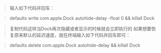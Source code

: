 >输入如下代码并回车：

>defaults write com.apple.Dock autohide-delay -float 0 && killall Dock

>复制代码这样当Dock再次隐藏或者显示的时候就会立即执行的
如果想要恢复原来默认的延迟速度，就在终端输入如下代码并回车即可：

>defaults delete com.apple.Dock autohide-delay && killall Dock